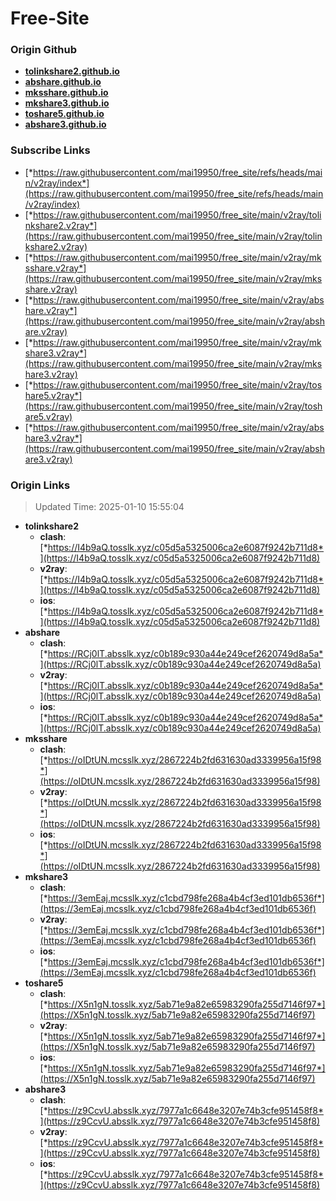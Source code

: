 # Free-Site

### Origin Github

- [**tolinkshare2.github.io**](https://github.com/tolinkshare2/tolinkshare2.github.io)
- [**abshare.github.io**](https://github.com/abshare/abshare.github.io)
- [**mksshare.github.io**](https://github.com/mksshare/mksshare.github.io)
- [**mkshare3.github.io**](https://github.com/mkshare3/mkshare3.github.io)
- [**toshare5.github.io**](https://github.com/toshare5/toshare5.github.io)
- [**abshare3.github.io**](https://github.com/abshare3/abshare3.github.io)

### Subscribe Links

- [*https://raw.githubusercontent.com/mai19950/free_site/refs/heads/main/v2ray/index*](https://raw.githubusercontent.com/mai19950/free_site/refs/heads/main/v2ray/index)
- [*https://raw.githubusercontent.com/mai19950/free_site/main/v2ray/tolinkshare2.v2ray*](https://raw.githubusercontent.com/mai19950/free_site/main/v2ray/tolinkshare2.v2ray)
- [*https://raw.githubusercontent.com/mai19950/free_site/main/v2ray/mksshare.v2ray*](https://raw.githubusercontent.com/mai19950/free_site/main/v2ray/mksshare.v2ray)
- [*https://raw.githubusercontent.com/mai19950/free_site/main/v2ray/abshare.v2ray*](https://raw.githubusercontent.com/mai19950/free_site/main/v2ray/abshare.v2ray)
- [*https://raw.githubusercontent.com/mai19950/free_site/main/v2ray/mkshare3.v2ray*](https://raw.githubusercontent.com/mai19950/free_site/main/v2ray/mkshare3.v2ray)
- [*https://raw.githubusercontent.com/mai19950/free_site/main/v2ray/toshare5.v2ray*](https://raw.githubusercontent.com/mai19950/free_site/main/v2ray/toshare5.v2ray)
- [*https://raw.githubusercontent.com/mai19950/free_site/main/v2ray/abshare3.v2ray*](https://raw.githubusercontent.com/mai19950/free_site/main/v2ray/abshare3.v2ray)

### Origin Links

> Updated Time: 2025-01-10 15:55:04

- **tolinkshare2**
  - **clash**: [*https://I4b9aQ.tosslk.xyz/c05d5a5325006ca2e6087f9242b711d8*](https://I4b9aQ.tosslk.xyz/c05d5a5325006ca2e6087f9242b711d8)
  - **v2ray**: [*https://I4b9aQ.tosslk.xyz/c05d5a5325006ca2e6087f9242b711d8*](https://I4b9aQ.tosslk.xyz/c05d5a5325006ca2e6087f9242b711d8)
  - **ios**: [*https://I4b9aQ.tosslk.xyz/c05d5a5325006ca2e6087f9242b711d8*](https://I4b9aQ.tosslk.xyz/c05d5a5325006ca2e6087f9242b711d8)
- **abshare**
  - **clash**: [*https://RCj0lT.absslk.xyz/c0b189c930a44e249cef2620749d8a5a*](https://RCj0lT.absslk.xyz/c0b189c930a44e249cef2620749d8a5a)
  - **v2ray**: [*https://RCj0lT.absslk.xyz/c0b189c930a44e249cef2620749d8a5a*](https://RCj0lT.absslk.xyz/c0b189c930a44e249cef2620749d8a5a)
  - **ios**: [*https://RCj0lT.absslk.xyz/c0b189c930a44e249cef2620749d8a5a*](https://RCj0lT.absslk.xyz/c0b189c930a44e249cef2620749d8a5a)
- **mksshare**
  - **clash**: [*https://oIDtUN.mcsslk.xyz/2867224b2fd631630ad3339956a15f98*](https://oIDtUN.mcsslk.xyz/2867224b2fd631630ad3339956a15f98)
  - **v2ray**: [*https://oIDtUN.mcsslk.xyz/2867224b2fd631630ad3339956a15f98*](https://oIDtUN.mcsslk.xyz/2867224b2fd631630ad3339956a15f98)
  - **ios**: [*https://oIDtUN.mcsslk.xyz/2867224b2fd631630ad3339956a15f98*](https://oIDtUN.mcsslk.xyz/2867224b2fd631630ad3339956a15f98)
- **mkshare3**
  - **clash**: [*https://3emEaj.mcsslk.xyz/c1cbd798fe268a4b4cf3ed101db6536f*](https://3emEaj.mcsslk.xyz/c1cbd798fe268a4b4cf3ed101db6536f)
  - **v2ray**: [*https://3emEaj.mcsslk.xyz/c1cbd798fe268a4b4cf3ed101db6536f*](https://3emEaj.mcsslk.xyz/c1cbd798fe268a4b4cf3ed101db6536f)
  - **ios**: [*https://3emEaj.mcsslk.xyz/c1cbd798fe268a4b4cf3ed101db6536f*](https://3emEaj.mcsslk.xyz/c1cbd798fe268a4b4cf3ed101db6536f)
- **toshare5**
  - **clash**: [*https://X5n1gN.tosslk.xyz/5ab71e9a82e65983290fa255d7146f97*](https://X5n1gN.tosslk.xyz/5ab71e9a82e65983290fa255d7146f97)
  - **v2ray**: [*https://X5n1gN.tosslk.xyz/5ab71e9a82e65983290fa255d7146f97*](https://X5n1gN.tosslk.xyz/5ab71e9a82e65983290fa255d7146f97)
  - **ios**: [*https://X5n1gN.tosslk.xyz/5ab71e9a82e65983290fa255d7146f97*](https://X5n1gN.tosslk.xyz/5ab71e9a82e65983290fa255d7146f97)
- **abshare3**
  - **clash**: [*https://z9CcvU.absslk.xyz/7977a1c6648e3207e74b3cfe951458f8*](https://z9CcvU.absslk.xyz/7977a1c6648e3207e74b3cfe951458f8)
  - **v2ray**: [*https://z9CcvU.absslk.xyz/7977a1c6648e3207e74b3cfe951458f8*](https://z9CcvU.absslk.xyz/7977a1c6648e3207e74b3cfe951458f8)
  - **ios**: [*https://z9CcvU.absslk.xyz/7977a1c6648e3207e74b3cfe951458f8*](https://z9CcvU.absslk.xyz/7977a1c6648e3207e74b3cfe951458f8)
